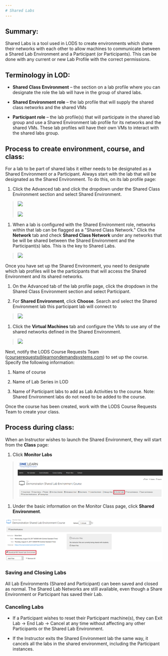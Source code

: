 ```yaml
---
# Shared Labs
---
```


## Summary:
Shared Labs is a tool used in LODS to create environments which share
their networks with each other to allow machines to communicate between
a Shared Lab Environment and a Participant (or Participants). This can
be done with any current or new Lab Profile with the correct
permissions.

## Terminology in LOD:
-   **Shared Class Environment** – the section on a lab profile where
    you can designate the role the lab will have in the group of shared
    labs.

-   **Shared Environment role** – the lab profile that will supply the
    shared class networks and the shared VMs

-   **Participant role** – the lab profile(s) that will participate in
    the shared lab group and use a Shared Environment lab profile for
    its networks and the shared VMs. These lab profiles will have their
    own VMs to interact with the shared labs group.

## Process to create environment, course, and class:
For a lab to be part of shared labs it either needs to be designated as
a Shared Environment or a Participant. Always start with the lab that
will be designated as the Shared Environment. To do this, on its lab
profile page:

1.  Click the Advanced tab and click the dropdown under the Shared Class
    Environment section and select Shared Environment.

> ![](./media/image1.png)
>
> ![](./media/image2.png)

1.  When a lab is configured with the Shared Environment role, networks
    within that lab can be flagged as a "Shared Class Network." Click
    the **Network** tab and check **Shared Class Network** under any
    networks that be will be shared between the Shared Environment and
    the Participant(s) labs. This is the key to Shared Labs.

> ![](./media/image3.png)

Once you have set up the Shared Environment, you need to designate which
lab profiles will be the participants that will access the Shared
Environment and its shared networks.

1.  On the Advanced tab of the lab profile page, click the dropdown in
    the Shared Class Environment section and select Participant.

2.  For **Shared Environment**, click **Choose**. Search and select the
    Shared Environment lab this participant lab will connect to

> ![](./media/image4.png)

1.  Click the **Virtual Machines** tab and configure the VMs to use any
    of the shared networks defined in the Shared Environment.

> ![](./media/image5.png)

Next, notify the LODS Course Requests Team
(<courserequests@learnondemandsystems.com>) to set up the course.
Specify the following information:

1.  Name of course

2.  Name of Lab Series in LOD

3.  Name of Participant labs to add as Lab Activities to the course.
    Note: Shared Environment labs do not need to be added to the course.

Once the course has been created, work with the LODS Course Requests
Team to create your class.

## Process during class:
When an Instructor wishes to launch the Shared Environment, they will
start from the **Class** page:

1.  Click **Monitor Labs**

> ![](./media/monitor-labs-button.png)

1.  Under the basic information on the Monitor Class page, click
    **Shared Environment**.

![](./media/shared-environment-button.png)

### Saving and Closing Labs

All Lab Environments (Shared and Participant) can been saved and closed
as normal. The Shared Lab Networks are still available, even though a
Share Environment or Participant has saved their Lab.

### Canceling Labs

-   If a Participant wishes to reset their Participant machine(s), they
    can Exit Lab -&gt; End Lab -&gt; Cancel at any time without
    affecting any other Participants or the Shared Lab Environment.

-   If the Instructor exits the Shared Environment lab the same way, it
    cancels all the labs in the shared environment, including the
    Participant instances.
